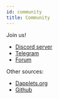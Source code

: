 ```yaml
---
id: community
title: Community
---
```


Join us!

* [Discord server](https://discord.gg/YcxbkcyjMV)
* [Telegram](https://t.me/dapplets)
* [Forum](https://forum.augmentedweb.club/)

Other sources:

* [Dapplets.org](https://dapplets.org/)
* [Github](https://github.com/dapplets)
